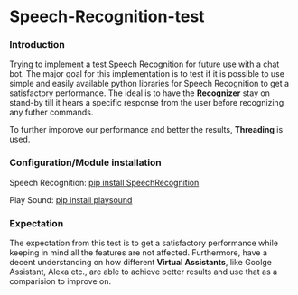 # Speech-Recognition-test

### Introduction

Trying to implement a test Speech Recognition for future use with a chat bot. The major goal for this implementation is to test if it is possible to use simple and easily available python libraries for Speech Recognition to get a satisfactory performance. The ideal is to have the **Recognizer** stay on stand-by till it hears a specific response from the user before recognizing any futher commands. 

To further imporove our performance and better the results, **Threading** is used.

### Configuration/Module installation
Speech Recognition: [pip install SpeechRecognition](https://pypi.org/project/SpeechRecognition/)

Play Sound: [pip install playsound](https://pypi.org/project/playsound/)

### Expectation
The expectation from this test is to get a satisfactory performance while keeping in mind all the features are not affected. Furthermore, have a decent understanding on how different **Virtual Assistants**, like Goolge Assistant, Alexa etc., are able to achieve better results and use that as a comparision to improve on.
